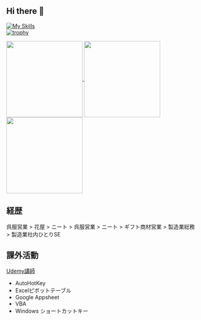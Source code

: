 ## Hi there 👋

[![My Skills](https://skillicons.dev/icons?i=vim,python)](https://skillicons.dev)
<br>
[![trophy](https://github-profile-trophy.vercel.app/?username=ikuma-hiroyuki&theme=dracula&column=4)](https://github.com/ikuma-hiroyuki/ikuma-hiroyuki)

<a href="https://github.com/anuraghazra/github-readme-stats">
  <img align="center" height="200px" src="https://github-profile-summary-cards.vercel.app/api/cards/profile-details?username=ikuma-hiroyuki&theme=dracula" />
  <img align="center" height="200px" src="https://github-readme-stats-sigma-five.vercel.app/api?username=ikuma-hiroyuki&count_private=true&show_icons=true&theme=dracula" />
  <img align="center" height="200px" src="https://github-readme-stats-sigma-five.vercel.app/api/top-langs/?username=ikuma-hiroyuki&theme=dracula&layout=compact" />
</a>

## 経歴

呉服営業 > 花屋 > ニート > 呉服営業 > ニート > ギフト商材営業 > 製造業総務 > 製造業社内ひとりSE

## 課外活動

[Udemy講師](https://www.udemy.com/user/yi-jiu-jian-bo-zhi/)
- AutoHotKey
- Excelピボットテーブル
- Google Appsheet
- VBA
- Windows ショートカットキー

<!-- https://badgen.net/ -->
<!--
**ikuma-hiroyuki/ikuma-hiroyuki** is a ✨ _special_ ✨ repository because its `README.md` (this file) appears on your GitHub profile.

Here are some ideas to get you started:

- 🔭 I’m currently working on ...
- 🌱 I’m currently learning ...
- 👯 I’m looking to collaborate on ...
- 🤔 I’m looking for help with ...
- 💬 Ask me about ...
- 📫 How to reach me: ...
- 😄 Pronouns: ...
- ⚡ Fun fact: ...
-->
